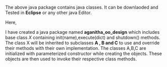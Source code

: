 The above java package contains java classes. It can be downlaoded and Tested in **Eclipse** or any other java Editor.

Here,

I have created a java package named **aganitha_oo_design** which includes base class *X* containing init(name),execute(dict) and shutdown() methods.
The class X will be inherited to subclasses **A , B and C** to use and override their methods with their own implementation.
The classes A,B,C are initialized with parameterized constructor while creating the objects.
These objects are then used to invoke their respective class methods.

